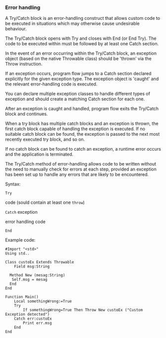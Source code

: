 ### Error handling

A Try/Catch block is an error-handling construct that allows custom code to be executed in situations which may otherwise cause undesirable behaviour.

The Try/Catch block opens with Try and closes with End (or End Try). The code to be executed within must be followed by at least one Catch section.

In the event of an error occurring within the Try/Catch block, an exception object (based on the native Throwable class) should be 'thrown' via the Throw instruction.

If an exception occurs, program flow jumps to a Catch section declared explicitly for the given exception type. The exception object is 'caught' and the relevant error-handling code is executed.

You can declare multiple exception classes to handle different types of exception and should create a matching Catch section for each one.

After an exception is caught and handled, program flow exits the Try/Catch block and continues.

When a try block has multiple catch blocks and an exception is thrown, the first catch block capable of handling the exception is executed. If no suitable catch block can be found, the exception is passed to the next most recently executed try block, and so on.

If no catch block can be found to catch an exception, a runtime error occurs and the application is terminated.

The Try/Catch method of error-handling allows code to be written without the need to manually check for errors at each step, provided an exception has been set up to handle any errors that are likely to be encountered.

Syntax:

`Try`

code (sould contain at least one `throw`)

`Catch` exception

error handling code

`End`

Example code:

```
#Import "<std>"
Using std..

Class custoEx Extends Throwable
	Field msg:String

  Method New (mesag:String)
   Self.msg = mesag
  End
End

Function Main()
	Local somethingWrong:=True
	Try
		If somethingWrong=True Then Throw New custoEx ("Custom Exception detected")
	Catch err:custoEx
		Print err.msg
	End
End
```
